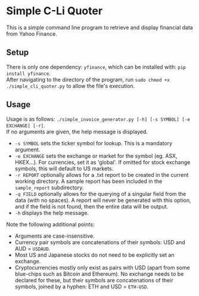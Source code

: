 # Simple C-Li Quoter

This is a simple command line program to retrieve and display financial data 
from Yahoo Finance.

## Setup
There is only one dependency: `yfinance`, which can be installed with:
`pip install yfinance`.  
After navigating to the directory of the program, run 
`sudo chmod +x ./simple_cli_quoter.py` to allow the file's execution.

## Usage
Usage is as follows: 
`./simple_invoice_generator.py [-h] [-s SYMBOL] [-e EXCHANGE] [-r]`.  
If no arguments are given, the help message is displayed.
- `-s SYMBOL` sets the ticker symbol for lookup. This is a mandatory argument.
- `-e EXCHANGE` sets the exchange or market for the symbol (eg. ASX, HKEX...).
For currencies, set it as 'global'. If omitted for stock exchange symbols, 
this will default to US markets.
- `-r REPORT` optionally allows for a .txt report to be created in the current 
working directory. A sample report has been included in the `sample_report` 
subdirectory.
- `-q FIELD` optionally allows for the querying of a singular field from the 
data (with no spaces). A report will never be generated with this option, and 
if the field is not found, then the entire data will be output.
- `-h` displays the help message.  

Note the following additional points:
- Arguments are case-insensitive.
- Currency pair symbols are concatenations of their symbols: USD and AUD = 
`USDAUD`.
- Most US and Japanese stocks do not need to be explicitly set an exchange.
- Cryptocurrencies mostly only exist as pairs with USD (apart from some 
blue-chips such as Bitcoin and Ethereum). No exchange needs to be declared for 
these, but their symbols are concatenations of their symbols, joined by a 
hyphen: ETH and USD = `ETH-USD`.

